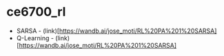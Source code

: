 # ce6700_rl

* SARSA - (link)[https://wandb.ai/jose_moti/RL%20PA%201%20SARSA]
* Q-Learning - (link)[https://wandb.ai/jose_moti/RL%20PA%201%20SARSA]
